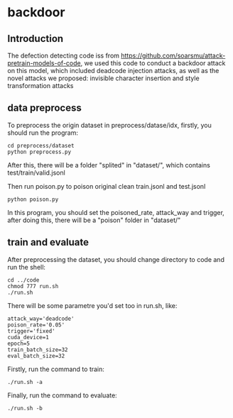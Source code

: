 # backdoor
## Introduction
The defection detecting code iss from https://github.com/soarsmu/attack-pretrain-models-of-code, we used this code to conduct a backdoor attack on this model, which included deadcode injection attacks, as well as the novel attacks we proposed: invisible character insertion and style transformation attacks

## data preprocess
To preprocess the origin dataset in preprocess/datase/idx, firstly, you should run the program:
```
cd preprocess/dataset
python preprocess.py
```
After this, there will be a folder "splited" in "dataset/", which contains test/train/valid.jsonl 

Then run poison.py to poison original clean train.jsonl and test.jsonl

``````
python poison.py
``````

In this program, you should set the poisoned_rate, attack_way and trigger, after doing this, there will be a "poison" folder in "dataset/"

## train and evaluate
After preprocessing the dataset, you should change directory to code and run the shell:

```
cd ../code
chmod 777 run.sh
./run.sh
```

There will be some parametre you'd set too in run.sh, like:

```
attack_way='deadcode'
poison_rate='0.05'
trigger='fixed'
cuda_device=1
epoch=5
train_batch_size=32
eval_batch_size=32
```

Firstly, run the command to train:

```
./run.sh -a
```
Finally, run the command to evaluate:

```
./run.sh -b
```
